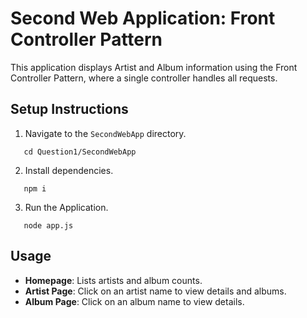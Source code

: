 # Second Web Application: Front Controller Pattern

This application displays Artist and Album information using the Front Controller Pattern, where a single controller handles all requests.


## Setup Instructions

1. Navigate to the `SecondWebApp` directory.
```
   cd Question1/SecondWebApp
```

2. Install dependencies. 
```
   npm i
```

3. Run the Application. 
```
   node app.js

```

## Usage 
* **Homepage**: Lists artists and album counts. 
* **Artist Page**: Click on an artist name to view details and albums. 
* **Album Page**: Click on an album name to view details.